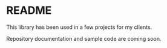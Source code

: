# README #

This library has been used in a few projects for my clients.

Repository documentation and sample code are coming soon.